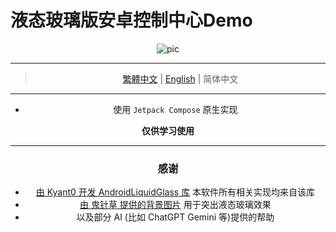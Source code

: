 # 液态玻璃版安卓控制中心Demo

<div style="text-align: center;">
  <img src="./pic/pic.webp" alt="pic">

---

> [繁體中文](./README.md) | [English](./README_EN.md) | 简体中文

---

- 使用 `Jetpack Compose` 原生实现

**仅供学习使用**

---
### 感谢

- [由 Kyant0 开发 AndroidLiquidGlass 库](https://github.com/Kyant0/AndroidLiquidGlass) 本软件所有相关实现均来自该库
- [由 鬼针草 提供的背景图片](https://www.pixiv.net/artworks/125209253) 用于突出液态玻璃效果
- 以及部分 AI (比如 ChatGPT Gemini 等)提供的帮助

